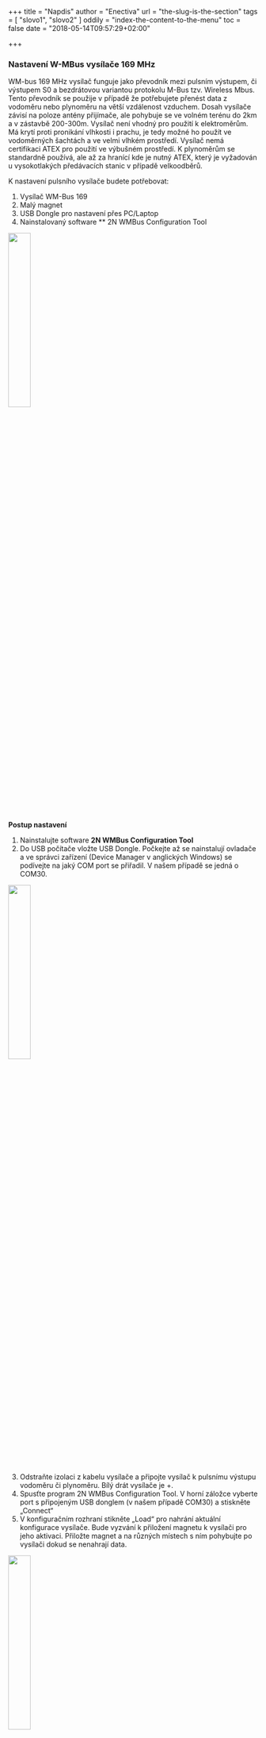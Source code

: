 +++
title = "Napdis"
author = "Enectiva"
url = "the-slug-is-the-section"
tags = [
    "slovo1",
    "slovo2"
]
oddily = "index-the-content-to-the-menu"
toc = false
date = "2018-05-14T09:57:29+02:00"

+++

### Nastavení W-MBus vysílače 169 MHz
WM-bus 169 MHz vysílač funguje jako převodník mezi pulsním výstupem, či výstupem S0 a bezdrátovou variantou protokolu M-Bus tzv. Wireless Mbus. Tento převodník se použije v případě že potřebujete přenést data z vodoměru nebo plynoměru na větší vzdálenost vzduchem. Dosah vysílače závisí na poloze antény přijímače, ale pohybuje se ve volném terénu do 2km a v zástavbě 200-300m. 
Vysílač není vhodný pro použití k elektroměrům. Má krytí proti pronikání vlhkosti i prachu, je tedy možné ho použít ve vodoměrných šachtách a ve velmi vlhkém prostředí. Vysílač nemá certifikaci ATEX pro použití ve výbušném prostředí. K plynoměrům se standardně používá, ale až za hranící kde je nutný ATEX, který je vyžadován u vysokotlakých předávacích stanic v případě velkoodběrů.

K nastavení pulsního vysílače budete potřebovat:
1.	Vysílač WM-Bus 169
2.	Malý magnet
3.	USB Dongle pro nastavení přes PC/Laptop
4.	Nainstalovaný software ** 2N WMBus Configuration Tool

<img class="center" src="/images/2n-vysilac/01.png" style="width:30%"></img>

**Postup nastavení**
1. 	Nainstalujte software **2N WMBus Configuration Tool**
2. 	Do USB počítače vložte USB Dongle. Počkejte až se nainstalují ovladače a ve správci zařízení (Device Manager v anglických Windows) se podívejte na jaký COM port se přiřadil. V našem případě se jedná o COM30.


<img class="center" src="/images/2n-vysilac/02.png" style="width:30%"></img>

3.	Odstraňte izolaci z kabelu vysílače a připojte vysílač k pulsnímu výstupu vodoměru či plynoměru. Bílý drát vysílače je +.
4.	Spusťte program 2N WMBus Configuration Tool. V horní záložce vyberte port s připojeným USB donglem (v našem případě COM30) a stiskněte „Connect“
5.	V konfiguračním rozhraní stikněte „Load“ pro nahrání aktuální konfigurace vysílače. Bude vyzvání k přiložení magnetu k vysílači pro jeho aktivaci. Přiložte magnet a na různých místech s ním pohybujte po vysílači dokud se nenahrají data.


<img class="center" src="/images/2n-vysilac/03.png" style="width:30%"></img>

6.	Jakmile vidíte data z vysílače, můžete si ověřit, že se jedná o ten samý dle Wmbus adresy která se schoduje se štítkem vysílače. V našem případě je to adresa 200. Poté se podívejte na stav měřidla, ke kterému vysílač připojujete. 
V našem případě se jedná o vodoměr s aktuálním stavem 1,491 m3 a je označeno konstantou  1 impuls=0,001 m3 (tedy 1 litr). Stejně musíte nastavit i vysílač. Do prvního pole (číslo 2 na obr.) aktuální stav, do druhého konstantu (číslo 3 na obr.) jaké hodnotě se rovná jeden impuls. Poté zaškrtněte aktivaci vysílání (číslo 4) a nastavte periodu v jaké bude vysílač odesílat data. Doporučujeme 600 s, při které je výdrž baterie vysílače cca 5 let. Varianty nastavení jsou popsány dále v samostatné části.

<img class="center" src="/images/2n-vysilac/04.png" style="width:30%"></img>

7.	Poté co nastavíte vysílač stikněte tlačítko „Write“  (číslo 6 na obr.) pro zápis konfigurace do vysílače. Budete znovu vyzvání k přejíždění magnetem. Napřed pro aktivaci vysílače k zápisu a poté pro potvrzení konfigurace. Pokud nestihnete zápis v časovém limitu budete informování chybovou hláškou na obrazovce a postup zápisu musíte opakovat.
8.	K vysílači je dodávána objímka na zeď do které ho lze uchytit na jeden šroub. Vždy je nutné zajistit vysílač proti poškození či odtržení kabelu od měřidla.

#### POZOR
Velmi často se stává, že technik odjede z instalace a má nastavenou špatnou hodnotu na vysílači. Je nutné hlavně dbát na konstantu kolik impulsů je jaká jednotka. Vždy proto doporučujeme nastavit vysílač poprvé s krátkou periodou vysílání např. 60 sekund. Poté kliknout na tlačítko „Monitoring“, „Start“ a počkat do doby, než se vám na obrazovce objeví váš vysílač se správnou hodnotou odečtu. Poté zastavit monitoring „stop“ přejít zpět na záložku „Configuration“, nastavit delší periodu např. 600 sekund a tu finálně zapsat do vysílače.


<img class="center" src="/images/2n-vysilac/05.png" style="width:30%"></img>
Pokud technik z nějakého důvodu odpojí vysílač a odváží ho z místa instalace zpět, je potřeba zaizolovat bílý výstup proti zabránění zkratu a deaktivovat jeho vysílání přes konfigurační program. Tím ze zabrání vybíjení baterie.
Vždy je lepší chvíli na instalačním místě po nastavení počkat a ověřit, že vysílač správně načítá pulsy a vysílá správné hodnoty.
Pokud máte pocit, že vysílač nenačítá nové hodnoty je možné na chvíli (cca 10ms) zkratovat jeho vstupní svorky. Tím dojde k vygenerování náhodného množství pulsů, takže je nutné ho znovu nastavit ale můžete tím ověřit, že je funční.

#### Příklady nastavení vysílače
Poslední číslice zadaného stavu musí odpovídat váze jednoho pulsu. Příchozí puls tak vždy zvýší stav o jednotku na poslední pozici.
**Příklad 1**
Vodoměr má aktuální stav  4,567 m3, kostantu 1 puls = 0,001 m3 = 1 litr
Nastavení: hodnota 4,567; koeficient 1 puls = 0,001m3
**Příklad 2**
Vodoměr má aktuální stav  1,23 m3, kostantu 1 puls = 0,001 m3 = 1 litr
Nastavení: hodnota 1,230; koeficient 1 puls = 0,001m3
**Příklad 3**
Vodoměr má aktuální stav  3,456 m3, kostantu 1 puls = 0,01 m3 = 10 litrů
Nastavení: hodnota 3,45; koeficient 1 puls = 0,01m3